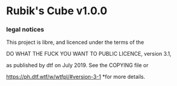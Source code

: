 # Rubik's Cube v1.0.0

### legal notices

This project is libre, and licenced under the terms of the

DO WHAT THE FUCK YOU WANT TO PUBLIC LICENCE, version 3.1,

as published by dtf on July 2019. See the COPYING file or

https://ph.dtf.wtf/w/wtfpl/#version-3-1 *for more details.
